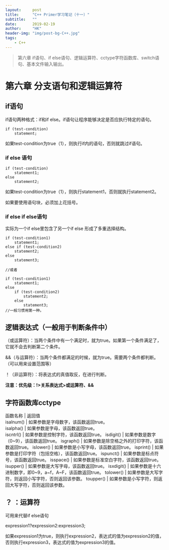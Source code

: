 ```yaml
---
layout:     post
title:      "C++ Primer学习笔记（十一）"
subtitle:   ""
date:       2019-02-19
author:     "HK"
header-img: "img/post-bg-C++.jpg"
tags:
    - C++
---
```


> 第六章 if语句、if else语句、逻辑运算符、cctype字符函数库、switch语句、基本文件输入输出。

# 第六章 分支语句和逻辑运算符

## if语句

if语句两种格式：if和if else。if语句让程序能够决定是否应执行特定的语句。

    if (test-condition)
        statement;

如果test-condition为true（1），则执行if内的语句，否则就跳过if语句。

### if else 语句

    if (test-condition)
        statement1;
    else
        statement2;

如果test-condition为true（1），则执行statement1，否则就执行statement2。

如果要使用语句块，必须加上花括号。

### if else if else语句

实际为一个if else里包含了另一个if else 形成了多重选择结构。

    if (test-condition1)
        statement1;
    else if (test-condition2)
        statement2;
    else
        statement3;
     
    //或者
     
    if (test-condition1)
        statement1;
    else 
        if (test-condition2)
            statement2;
        else
            statement3;
    //一般习惯用第一种。

## 逻辑表达式（一般用于判断条件中）

（或运算符）：当两个条件中有一个满足时，就为true。如果第一个条件满足了，它就不会去判断第二个条件。

&&（与运算符）：当两个条件都满足的时候，就为true。需要两个条件都判断。（可以用来设置范围等）

！（非运算符）：将表达式的真值取反，在进行判断。

**注意：优先级：!>关系表达式>或运算符、&&**

## 字符函数库cctype
函数名称 	| 返回值                                                 
isalnum() 	| 如果参数是字母数字，该函数返回true。                       
isalpha() 	| 如果参数是字母，该函数返回true。                           
iscntrl() 	| 如果参数是控制字符，该函数返回true。
isdigit() 	| 如果参数是数字（0~9），该函数返回true。
isgraph() 	| 如果参数是除空格之外的打印字符，该函数返回true。
islower() 	| 如果参数是小写字母，该函数返回true。
isprint() 	| 如果参数是打印字符（包括空格），该函数返回true。
ispunct() 	| 如果参数是标点符号，该函数返回true。
isspace() 	| 如果参数是标准空白字符，该函数返回true。
isupper() 	| 如果参数是大写字母，该函数返回true。
isxdigit()  | 如果参数是十六进制数字，即0~9，a~f，A~F，该函数返回true。
tolower() 	| 如果参数是大写字符，则返回小写字符，否则返回该参数。
toupper() 	| 如果参数是小写字符，则返回大写字符，否则返回该参数。

## ？ ：运算符

可用来代替if else语句

expression1?expression2:expression3;

如果expression1为true，则执行expression2，表达式的值为expression2的值，否则执行expression3，表达式的值为expression3的值。
